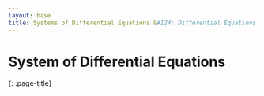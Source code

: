 ```yaml
---
layout: base
title: Systems of Differential Equations &#124; Differential Equations
---
```


# System of Differential Equations
{: .page-title}

